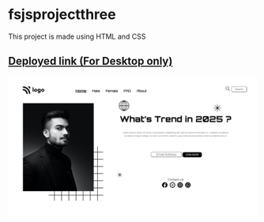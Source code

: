 # fsjsprojectthree

This project is made using HTML and CSS
## [Deployed link (For Desktop only)](https://hey.com)
![output](./output.png)
